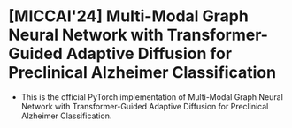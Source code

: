 # [MICCAI'24] Multi-Modal Graph Neural Network with Transformer-Guided Adaptive Diffusion for Preclinical Alzheimer Classification

- This is the official PyTorch implementation of Multi-Modal Graph Neural Network with Transformer-Guided Adaptive Diffusion for Preclinical Alzheimer Classification.
